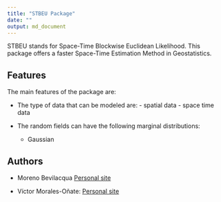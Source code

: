 ```yaml
---
title: "STBEU Package"
date: ""
output: md_document
---
```


STBEU stands for Space-Time Blockwise Euclidean Likelihood. This package offers a faster Space-Time Estimation Method in Geostatistics.




<!--
<a href="https://www.buymeacoffee.com/samanyougarg"><img src="https://www.buymeacoffee.com/assets/img/custom_images/orange_img.png" alt="Buy Me A Coffee" style="height: 41px !important;width: 174px !important;box-shadow: 0px 3px 2px 0px rgba(190, 190, 190, 0.5) !important;-webkit-box-shadow: 0px 3px 2px 0px rgba(190, 190, 190, 0.5) !important;" target="_blank"></a>

## Live Demo
## [Hanuman](https://samanyougarg.com/hanuman)
![Hanuman](/Screenshots/hanuman.jpg "Hanuman Preview")
-->

## Features

The main features of the package are:

-   The type of data that can be modeled are:
        -     spatial data
        -     space time data

-   The random fields can have the following marginal distributions:
    -   Gaussian

## Authors

-   Moreno Bevilacqua [Personal site](https://sites.google.com/a/uv.cl/moreno-bevilacqua/)

-   Víctor Morales-Oñate: [Personal site](https://sites.google.com/site/moralesonatevictor/)
